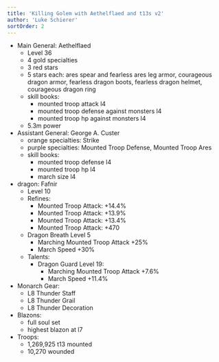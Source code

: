```yaml
---
title: 'Killing Golem with Aethelflaed and t13s v2'
author: 'Luke Schierer'
sortOrder: 2
---
```


* Main General: Aethelflaed
  * Level 36
  * 4 gold specialties
  * 3 red stars
  * 5 stars each: ares spear and fearless ares leg armor, courageous dragon armor, fearless dragon boots, fearless dragon helmet, courageous dragon ring
  * skill books:
    * mounted troop attack l4
    * mounted troop defense against monsters l4
    * mounted troop hp against monsters l4
  * 5.3m power
* Assistant General: George A. Custer
  * orange specialties: Strike
  * purple specialties: Mounted Troop Defense, Mounted Troop Ares
  * skill books:
    * mounted troop defense l4
    * mounted troop hp l4
    * march size l4
* dragon: Fafnir
  * Level 10
  * Refines:
    * Mounted Troop Attack: +14.4%
    * Mounted Troop Attack: +13.9%
    * Mounted Troop Attack: +13.4%
    * Mounted Troop Attack: +470
  * Dragon Breath Level 5
    * Marching Mounted Troop Attack +25%
    * March Speed +30%
  * Talents:
    * Dragon Guard Level 19:
      * Marching Mounted Troop Attack +7.6%
      * March Speed +11.4%
* Monarch Gear:
  * L8 Thunder Staff
  * L8 Thunder Grail
  * L8 Thunder Decoration
* Blazons:
  * full soul set
  * highest blazon at l7
* Troops:
  * 1,269,925 t13 mounted
  * 10,270 wounded

